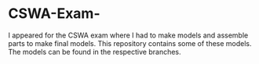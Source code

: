 # CSWA-Exam-
I appeared for the CSWA exam where I had to make models and assemble parts to make final models.
This repository contains some of these models.
The models can be found in the respective branches.
